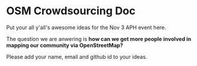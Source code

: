 # OSM Crowdsourcing Doc  

Put your all y'all's awesome ideas for the Nov 3 APH event here.  

The question we are anwering is __how can we get more people involved in mapping our community via OpenStreetMap?__    

Please add your name, email and github id to your ideas.

